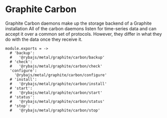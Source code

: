 
# Graphite Carbon

Graphite Carbon daemons make up the storage backend of a Graphite installation
All of the carbon daemons listen for time-series data and can accept it over a common set of protocols.
However, they differ in what they do with the data once they receive it.

    module.exports = ->
      # 'backup':
      #   '@rybajs/metal/graphite/carbon/backup'
      # 'check':
      #   '@rybajs/metal/graphite/carbon/check'
      'configure':
        '@rybajs/metal/graphite/carbon/configure'
      # 'install':
      #   '@rybajs/metal/graphite/carbon/install'
      # 'start':
      #   '@rybajs/metal/graphite/carbon/start'
      # 'status':
      #   '@rybajs/metal/graphite/carbon/status'
      # 'stop':
      #   '@rybajs/metal/graphite/carbon/stop'
